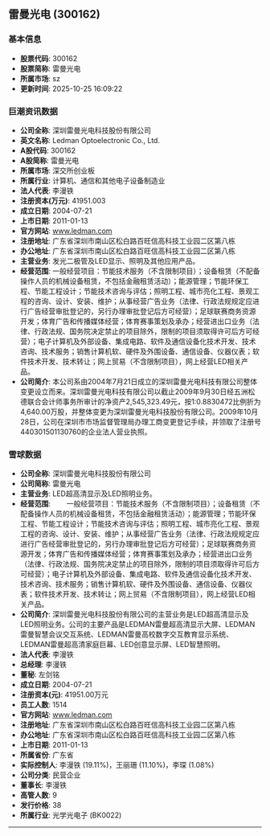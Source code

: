 ## 雷曼光电 (300162)

### 基本信息

- **股票代码**: 300162
- **股票简称**: 雷曼光电
- **所属市场**: sz
- **更新时间**: 2025-10-25 16:09:22

### 巨潮资讯数据

- **公司全称**: 深圳雷曼光电科技股份有限公司
- **英文名称**: Ledman Optoelectronic Co., Ltd.
- **A股代码**: 300162
- **A股简称**: 雷曼光电
- **所属市场**: 深交所创业板
- **所属行业**: 计算机、通信和其他电子设备制造业
- **法人代表**: 李漫铁
- **注册资本(万元)**: 41951.003
- **成立日期**: 2004-07-21
- **上市日期**: 2011-01-13
- **官方网站**: www.ledman.com
- **注册地址**: 广东省深圳市南山区松白路百旺信高科技工业园二区第八栋
- **办公地址**: 广东省深圳市南山区松白路百旺信高科技工业园二区第八栋
- **主营业务**: 发光二极管及LED显示、照明及其他应用产品。
- **经营范围**: 一般经营项目：节能技术服务（不含限制项目）；设备租赁（不配备操作人员的机械设备租赁，不包括金融租赁活动）；能源管理；节能环保工程、节能工程设计；节能技术咨询与评估；照明工程、城市亮化工程、景观工程的咨询、设计、安装、维护；从事经营广告业务（法律、行政法规规定应进行广告经营审批登记的，另行办理审批登记后方可经营）；足球联赛商务资源开发；体育广告和传播媒体经营；体育赛事策划及承办；经营进出口业务（法律、行政法规、国务院决定禁止的项目除外，限制的项目须取得许可后方可经营）；电子计算机及外部设备、集成电路、软件及通信设备化技术开发、技术咨询、技术服务；销售计算机软、硬件及外围设备、通信设备、仪器仪表；软件技术开发、技术转让；网上贸易（不含限制项目），网上经营LED相关产品。
- **公司简介**: 本公司系由2004年7月21日成立的深圳雷曼光电科技有限公司整体变更设立而来。深圳雷曼光电科技有限公司以截止2009年9月30日经五洲松德联合会计师事务所审计的净资产2,545,323.49元，按1:0.8830472比例折为4,640.00万股，并整体变更为深圳雷曼光电科技股份有限公司。2009年10月28日，公司在深圳市市场监督管理局办理工商变更登记手续，并领取了注册号440301501130760的企业法人营业执照。

### 雪球数据

- **公司全称**: 深圳雷曼光电科技股份有限公司
- **公司简称**: 雷曼光电
- **主营业务**: LED超高清显示及LED照明业务。
- **经营范围**: 　　一般经营项目：节能技术服务（不含限制项目）；设备租赁（不配备操作人员的机械设备租赁，不包括金融租赁活动）；能源管理；节能环保工程、节能工程设计；节能技术咨询与评估；照明工程、城市亮化工程、景观工程的咨询、设计、安装、维护；从事经营广告业务（法律、行政法规规定应进行广告经营审批登记的，另行办理审批登记后方可经营）；足球联赛商务资源开发；体育广告和传播媒体经营；体育赛事策划及承办；经营进出口业务（法律、行政法规、国务院决定禁止的项目除外，限制的项目须取得许可后方可经营）；电子计算机及外部设备、集成电路、软件及通信设备化技术开发、技术咨询、技术服务；销售计算机软、硬件及外围设备、通信设备、仪器仪表；软件技术开发、技术转让；网上贸易（不含限制项目），网上经营LED相关产品。
- **公司简介**: 深圳雷曼光电科技股份有限公司的主营业务是LED超高清显示及LED照明业务。公司的主要产品是LEDMAN雷曼超高清显示大屏、LEDMAN雷曼智慧会议交互系统、LEDMAN雷曼高校数字交互教育显示系统、LEDMAN雷曼超高清家庭巨幕、LED创意显示屏、LED智慧照明。
- **法人代表**: 李漫铁
- **总经理**: 李漫铁
- **董秘**: 左剑铭
- **成立日期**: 2004-07-21
- **注册资本(元)**: 41951.00万元
- **员工人数**: 1514
- **官方网站**: www.ledman.com
- **注册地址**: 广东省深圳市南山区松白路百旺信高科技工业园二区第八栋
- **办公地址**: 广东省深圳市南山区松白路百旺信高科技工业园二区第八栋
- **上市日期**: 2011-01-13
- **所属省份**: 广东省
- **实际控制人**: 李漫铁 (19.11%)，王丽珊 (11.10%)，李琛 (1.08%)
- **公司分类**: 民营企业
- **董事长**: 李漫铁
- **高管人数**: 9
- **发行价格**: 38
- **所属行业**: 光学光电子 (BK0022)

---